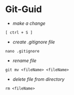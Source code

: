 # Git-Guid
* _make a change_
```
[ ctrl + S ]
```
* _create .gitignore file_
```
nano .gitignore
```
* _rename file_
```
git mv <fileName> <fileName>
```
* _delete file from directory_

```
rm <fileName>
```
